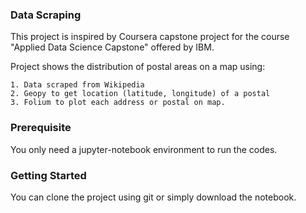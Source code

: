 ### Data Scraping

This project is inspired by Coursera capstone project for the course "Applied Data Science Capstone" offered by IBM.

Project shows the distribution of postal areas on a map using:

    1. Data scraped from Wikipedia
    2. Geopy to get location (latitude, longitude) of a postal
    3. Folium to plot each address or postal on map.
    

### Prerequisite

You only need a jupyter-notebook environment to run the codes.


### Getting Started

You can clone the project using git or simply download the notebook.

